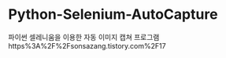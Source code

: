 # Python-Selenium-AutoCapture
파이썬 셀레니움을 이용한 자동 이미지 캡쳐 프로그램
https%3A%2F%2Fsonsazang.tistory.com%2F17
